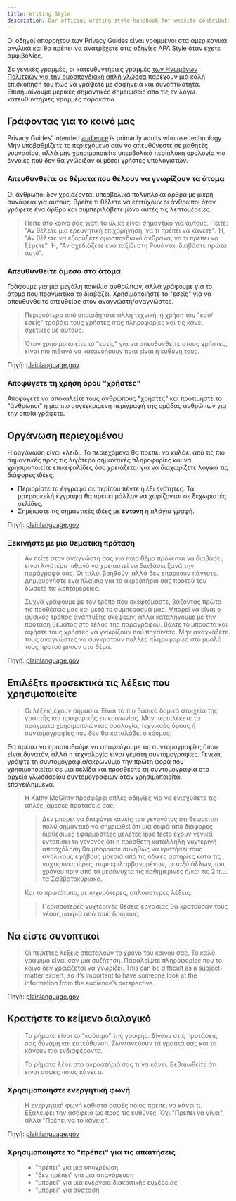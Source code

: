 ```yaml
---
title: Writing Style
description: Our official writing style handbook for website contributors.
---
```


Οι οδηγοί απορρήτου των Privacy Guides είναι γραμμένοι στα αμερικανικά αγγλικά και θα πρέπει να ανατρέχετε στις [οδηγίες APA Style](https://apastyle.apa.org/style-grammar-guidelines/grammar) όταν έχετε αμφιβολίες.

Σε γενικές γραμμές, οι κατευθυντήριες γραμμές [των Ηνωμένων Πολιτειών για την ομοσπονδιακή απλή γλώσσα](https://plainlanguage.gov/guidelines) παρέχουν μια καλή επισκόπηση του πώς να γράψετε με σαφήνεια και συνοπτικότητα. Επισημαίνουμε μερικές σημαντικές σημειώσεις από τις εν λόγω κατευθυντήριες γραμμές παρακάτω.

## Γράφοντας για το κοινό μας

Privacy Guides' intended [audience](https://plainlanguage.gov/guidelines/audience) is primarily adults who use technology. Μην υποβαθμίζετε το περιεχόμενο σαν να απευθύνεστε σε μαθητές γυμνασίου, αλλά μην χρησιμοποιείτε υπερβολικά περίπλοκη ορολογία για έννοιες που δεν θα γνώριζαν οι μέσοι χρήστες υπολογιστών.

### Απευθυνθείτε σε θέματα που θέλουν να γνωρίζουν τα άτομα

Οι άνθρωποι δεν χρειάζονται υπερβολικά πολύπλοκα άρθρα με μικρή συνάφεια για αυτούς. Βρείτε τι θέλετε να επιτύχουν οι άνθρωποι όταν γράφετε ένα άρθρο και συμπεριλάβετε μόνο αυτές τις λεπτομέρειες.

> Πείτε στο κοινό σας γιατί το υλικό είναι σημαντικό για αυτούς. Πείτε: "Αν θέλετε μια ερευνητική επιχορήγηση, να τι πρέπει να κάνετε". Ή, "Αν θέλετε να εξορύξετε ομοσπονδιακό άνθρακα, να τι πρέπει να ξέρετε". Ή, "Αν σχεδιάζετε ένα ταξίδι στη Ρουάντα, διαβάστε πρώτα αυτό".

### Απευθυνθείτε άμεσα στα άτομα

Γράφουμε *για* μια μεγάλη ποικιλία ανθρώπων, αλλά γράφουμε *για* το άτομο που πραγματικά το διαβάζει. Χρησιμοποιήστε το "εσείς" για να απευθυνθείτε απευθείας στον αναγνώστη/αναγνώστες.

> Περισσότερο από οποιαδήποτε άλλη τεχνική, η χρήση του "εσύ/εσείς" τραβάει τους χρήστες στις πληροφορίες και τις κάνει σχετικές με αυτούς.
> 
> Όταν χρησιμοποιείτε το "εσείς" για να απευθυνθείτε στους χρήστες, είναι πιο πιθανό να κατανοήσουν ποια είναι η ευθύνη τους.

Πηγή: [plainlanguage.gov](https://plainlanguage.gov/guidelines/audience/address-the-user)

### Αποφύγετε τη χρήση όρου "χρήστες"

Αποφύγετε να αποκαλείτε τους ανθρώπους "χρήστες" και προτιμήστε το "άνθρωποι" ή μια πιο συγκεκριμένη περιγραφή της ομάδας ανθρώπων για την οποία γράφετε.

## Οργάνωση περιεχομένου

Η οργάνωση είναι κλειδί. Το περιεχόμενο θα πρέπει να κυλάει από τις πιο σημαντικές προς τις λιγότερο σημαντικές πληροφορίες και να χρησιμοποιείτε επικεφαλίδες όσο χρειάζεται για να διαχωρίζετε λογικά τις διάφορες ιδέες.

- Περιορίστε το έγγραφο σε περίπου πέντε ή έξι ενότητες. Τα μακροσκελή έγγραφα θα πρέπει μάλλον να χωρίζονται σε ξεχωριστές σελίδες.
- Σημειώστε τις σημαντικές ιδέες με **έντονη** ή *πλάγια γρα*φή.

Πηγή: [plainlanguage.gov](https://plainlanguage.gov/guidelines/design)

### Ξεκινήστε με μια θεματική πρόταση

> Αν πείτε στον αναγνώστη σας για ποιο θέμα πρόκειται να διαβάσει, είναι λιγότερο πιθανό να χρειαστεί να διαβάσει ξανά την παράγραφο σας. Οι τίτλοι βοηθούν, αλλά δεν επαρκούν πάντοτε. Δημιουργήστε ένα πλαίσιο για το ακροατήριό σας προτού του δώσετε τις λεπτομέρειες.
> 
> Συχνά γράφουμε με τον τρόπο που σκεφτόμαστε, βάζοντας πρώτα τις προθέσεις μας και μετά το συμπέρασμά μας. Μπορεί να είναι ο φυσικός τρόπος ανάπτυξης σκέψεων, αλλά καταλήγουμε με την πρόταση θέματος στο τέλος της παραγράφου. Βάλτε το μπροστά και αφήστε τους χρήστες να γνωρίζουν πού πηγαίνετε. Μην αναγκάζετε τους αναγνώστες να συγκρατούν πολλές πληροφορίες στο μυαλό τους προτού μπουν στο θέμα.

Πηγή: [plainlanguage.gov](https://plainlanguage.gov/guidelines/organize/have-a-topic-sentence)

## Επιλέξτε προσεκτικά τις λέξεις που χρησιμοποιείτε

> Οι λέξεις έχουν σημασία. Είναι τα πιο βασικά δομικά στοιχεία της γραπτής και προφορικής επικοινωνίας. Μην περιπλέκετε τα πράγματα χρησιμοποιώντας ορολογία, τεχνικούς όρους ή συντομογραφίες που δεν θα καταλάβει ο κόσμος.

Θα πρέπει να προσπαθούμε να αποφεύγουμε τις συντομογραφίες όπου είναι δυνατόν, αλλά η τεχνολογία είναι γεμάτη συντομογραφίες. Γενικά, γράψτε τη συντομογραφία/ακρωνύμιο την πρώτη φορά που χρησιμοποιείται σε μια σελίδα και προσθέστε τη συντομογραφία στο αρχείο γλωσσαρίου συντομογραφιών όταν χρησιμοποιείται επανειλημμένα.

> Η Kathy McGinty προσφέρει απλές οδηγίες για να ενισχύσετε τις απλές, άμεσες προτάσεις σας:
> 
> > Δεν μπορεί να διαφύγει κανείς του γεγονότος ότι θεωρείται πολύ σημαντικό να σημειωθεί ότι μια σειρά από διάφορες διαθέσιμες εφαρμοστέες μελέτες ipso facto έχουν γενικά εντοπίσει το γεγονός ότι η πρόσθετη κατάλληλη νυχτερινή απασχόληση θα μπορούσε συνήθως να κρατήσει τους ανήλικους εφήβους μακριά από τις οδικές αρτηρίες κατά τις νυχτερινές ώρες, συμπεριλαμβανομένων, μεταξύ άλλων, του χρόνου πριν από τα μεσάνυχτα τις καθημερινές ή/και τις 2 π.μ. τα Σαββατοκύριακα.
> 
> Και το πρωτότυπο, με ισχυρότερες, απλούστερες λέξεις:
> 
> > Περισσότερες νυχτερινές θέσεις εργασίας θα κρατούσαν τους νέους μακριά από τους δρόμους.

## Να είστε συνοπτικοί

> Οι περιττές λέξεις σπαταλούν το χρόνο του κοινού σας. Το καλό γράψιμο είναι σαν μια συζήτηση. Παραλείψτε πληροφορίες που το κοινό δεν χρειάζεται να γνωρίζει. This can be difficult as a subject-matter expert, so it’s important to have someone look at the information from the audience’s perspective.

Πηγή: [plainlanguage.gov](https://plainlanguage.gov/guidelines/concise)

## Κρατήστε το κείμενο διαλογικό

> Τα ρήματα είναι το "καύσιμο" της γραφής. Δίνουν στις προτάσεις σας δύναμη και κατεύθυνση. Ζωντανεύουν τα γραπτά σας και τα κάνουν πιο ενδιαφέροντα.
> 
> Τα ρήματα λένε στο ακροατήριό σας τι να κάνει. Βεβαιωθείτε ότι είναι σαφές ποιος κάνει τι.

### Χρησιμοποιήστε ενεργητική φωνή

> Η ενεργητική φωνή καθιστά σαφές ποιος πρέπει να κάνει τι. Εξαλείφει την ασάφεια ως προς τις ευθύνες. Όχι "Πρέπει να γίνει", αλλά "Πρέπει να το κάνεις".

Πηγή: [plainlanguage.gov](https://plainlanguage.gov/guidelines/conversational/use-active-voice)

### Χρησιμοποιήστε το "πρέπει" για τις απαιτήσεις

> - "πρέπει" για μια υποχρέωση
> - "δεν πρέπει" για μια απαγόρευση
> - "μπορεί" για μια ενέργεια διακριτικής ευχέρειας
> - "μπορεί" για σύσταση
